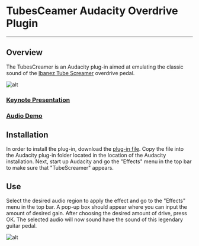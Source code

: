 # TubesCeamer Audacity Overdrive Plugin

---

## Overview

The TubesCreamer is an Audacity plug-in aimed at emulating the classic
sound of the [Ibanez Tube Screamer](http://en.wikipedia.org/wiki/Ibanez_Tube_Screamer) overdrive pedal.

![alt](http://www.keymusic.com/gfx_productcode/81268/2/Ibanez-TS808-Vintage-Tube-Screamer-Reissue.jpg)

### [Keynote Presentation](https://github.com/downloads/kverrier/TubesCreamer/kverrier-p11.pdf)

### [Audio Demo](http://soundcloud.com/k_v/tubescreamer-demo)

## Installation
In order to install the plug-in, download the [plug-in file](https://github.com/downloads/kverrier/TubesCreamer/tubescreamer.ny). Copy
the file into the Audacity plug-in folder located in the location of the
Audacity installation. Next, start up Audacity and go the "Effects"
menu in the top bar to make sure that "TubeScreamer" appears. 

## Use
Select the desired audio region to apply the effect and go to the
"Effects" menu in the top bar. A pop-up box should appear where you can
input the amount of desired gain. After choosing the desired amount
of drive, press OK. The selected audio will now sound have the sound of
this legendary guitar pedal.

![alt](http://i.imgur.com/JU9L2.png)
